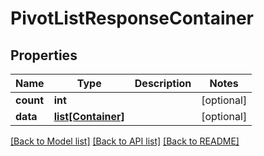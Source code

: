 # PivotListResponseContainer

## Properties
Name | Type | Description | Notes
------------ | ------------- | ------------- | -------------
**count** | **int** |  | [optional] 
**data** | [**list[Container]**](Container.md) |  | [optional] 

[[Back to Model list]](../README.md#documentation-for-models) [[Back to API list]](../README.md#documentation-for-api-endpoints) [[Back to README]](../README.md)


